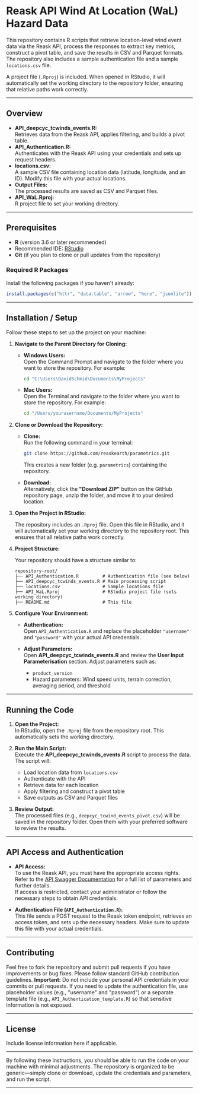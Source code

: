 # Reask API Wind At Location (WaL) Hazard Data

This repository contains R scripts that retrieve location-level wind event data via the Reask API, process the responses to extract key metrics, construct a pivot table, and save the results in CSV and Parquet formats. The repository also includes a sample authentication file and a sample `locations.csv` file.

A project file (`.Rproj`) is included. When opened in RStudio, it will automatically set the working directory to the repository folder, ensuring that relative paths work correctly.

---

## Overview

- **API_deepcyc_tcwinds_events.R:**  
  Retrieves data from the Reask API, applies filtering, and builds a pivot table.
- **API_Authentication.R:**  
  Authenticates with the Reask API using your credentials and sets up request headers.
- **locations.csv:**  
  A sample CSV file containing location data (latitude, longitude, and an ID). Modify this file with your actual locations.
- **Output Files:**  
  The processed results are saved as CSV and Parquet files.
- **API_WaL.Rproj:**  
  R project file to set your working directory.

---

## Prerequisites

- **R** (version 3.6 or later recommended)
- Recommended IDE: [RStudio](https://www.rstudio.com/)
- **Git** (if you plan to clone or pull updates from the repository)

### Required R Packages

Install the following packages if you haven't already:

```r
install.packages(c("httr", "data.table", "arrow", "here", "jsonlite"))
```

---

## Installation / Setup

Follow these steps to set up the project on your machine:

1. **Navigate to the Parent Directory for Cloning:**

   - **Windows Users:**  
     Open the Command Prompt and navigate to the folder where you want to store the repository. For example:
     ```cmd
     cd "C:\Users\DavidSchmid\Documents\MyProjects"
     ```
     
   - **Mac Users:**  
     Open the Terminal and navigate to the folder where you want to store the repository. For example:
     ```bash
     cd "/Users/yourusername/Documents/MyProjects"
     ```

2. **Clone or Download the Repository:**

   - **Clone:**  
     Run the following command in your terminal:
     ```bash
     git clone https://github.com/reaskearth/parametrics.git
     ```
     This creates a new folder (e.g. `parametrics`) containing the repository.
     
   - **Download:**  
     Alternatively, click the **"Download ZIP"** button on the GitHub repository page, unzip the folder, and move it to your desired location.

3. **Open the Project in RStudio:**

   The repository includes an `.Rproj` file. Open this file in RStudio, and it will automatically set your working directory to the repository root. This ensures that all relative paths work correctly.

4. **Project Structure:**

   Your repository should have a structure similar to:

   ```
   repository-root/
   ├── API_Authentication.R         # Authentication file (see below)
   ├── API_deepcyc_tcwinds_events.R # Main processing script
   ├── locations.csv                # Sample locations file
   ├── API_WaL.Rproj                # RStudio project file (sets working directory)
   ├── README.md                    # This file
   ```

5. **Configure Your Environment:**

   - **Authentication:**  
     Open `API_Authentication.R` and replace the placeholder `"username"` and `"password"` with your actual API credentials.  
          
   - **Adjust Parameters:**  
     Open **API_deepcyc_tcwinds_events.R** and review the **User Input Parameterisation** section. Adjust parameters such as:
     - `product_version`
     - Hazard parameters: Wind speed units, terrain correction, averaging period, and threshold

---

## Running the Code

1. **Open the Project:**  
   In RStudio, open the `.Rproj` file from the repository root. This automatically sets the working directory.
   
2. **Run the Main Script:**  
   Execute the **API_deepcyc_tcwinds_events.R** script to process the data. The script will:
   - Load location data from `locations.csv`
   - Authenticate with the API
   - Retrieve data for each location
   - Apply filtering and construct a pivot table
   - Save outputs as CSV and Parquet files

3. **Review Output:**  
   The processed files (e.g., `deepcyc_tcwind_events_pivot.csv`) will be saved in the repository folder. Open them with your preferred software to review the results.

---

## API Access and Authentication

- **API Access:**  
  To use the Reask API, you must have the appropriate access rights.  
  Refer to the [API Swagger Documentation](https://api.reask.earth/v2/docs) for a full list of parameters and further details.  
  If access is restricted, contact your administrator or follow the necessary steps to obtain API credentials.

- **Authentication File (`API_Authentication.R`):**  
  This file sends a POST request to the Reask token endpoint, retrieves an access token, and sets up the necessary headers. Make sure to update this file with your actual credentials.

---

## Contributing

Feel free to fork the repository and submit pull requests if you have improvements or bug fixes. Please follow standard GitHub contribution guidelines. **Important:** Do not include your personal API credentials in your commits or pull requests. If you need to update the authentication file, use placeholder values (e.g., "username" and "password") or a separate template file (e.g., `API_Authentication_template.R`) so that sensitive information is not exposed.

---

## License

Include license information here if applicable.

---

By following these instructions, you should be able to run the code on your machine with minimal adjustments. The repository is organized to be generic—simply clone or download, update the credentials and parameters, and run the script.

---
